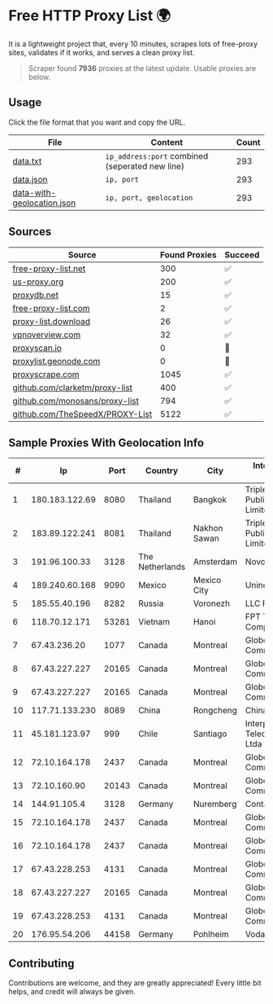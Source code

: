 
# Free HTTP Proxy List 🌍

It is a lightweight project that, every 10 minutes, scrapes lots of free-proxy sites, validates if it works, and serves a clean proxy list.


> Scraper found **7936** proxies at the latest update. Usable proxies are below.

## Usage

Click the file format that you want and copy the URL.


|File|Content|Count|
|----|-------|-----|
|[data.txt](https://raw.githubusercontent.com/themiralay/Proxy-List-World/master/data.txt)|`ip_address:port` combined (seperated new line)|293|
|[data.json](https://raw.githubusercontent.com/themiralay/Proxy-List-World/master/data.json)|`ip, port`|293|
|[data-with-geolocation.json](https://raw.githubusercontent.com/themiralay/Proxy-List-World/master/data-with-geolocation.json)|`ip, port, geolocation`|293|

## Sources

|Source|Found Proxies|Succeed|
|------|-------------|-------|
|[free-proxy-list.net](https://free-proxy-list.net)|300|✅|
|[us-proxy.org](https://www.us-proxy.org)|200|✅|
|[proxydb.net](http://proxydb.net)|15|✅|
|[free-proxy-list.com](https://free-proxy-list.com/?page=&port=&type%5B%5D=http&type%5B%5D=https&up_time=0&search=Search)|2|✅|
|[proxy-list.download](https://www.proxy-list.download/HTTP)|26|✅|
|[vpnoverview.com](https://vpnoverview.com/privacy/anonymous-browsing/free-proxy-servers)|32|✅|
|[proxyscan.io](https://www.proxyscan.io)|0|🚫|
|[proxylist.geonode.com](https://proxylist.geonode.com/api/proxy-list?limit=300&page=1&sort_by=lastChecked&sort_type=desc&protocols=http,https)|0|🚫|
|[proxyscrape.com](https://api.proxyscrape.com/v2/?request=displayproxies&protocol=http&timeout=10000&country=all&ssl=all&anonymity=all)|1045|✅|
|[github.com/clarketm/proxy-list](https://raw.githubusercontent.com/clarketm/proxy-list/master/proxy-list-raw.txt)|400|✅|
|[github.com/monosans/proxy-list](https://raw.githubusercontent.com/monosans/proxy-list/main/proxies/http.txt)|794|✅|
|[github.com/TheSpeedX/PROXY-List](https://raw.githubusercontent.com/TheSpeedX/PROXY-List/master/http.txt)|5122|✅|


## Sample Proxies With Geolocation Info

|#|Ip|Port|Country|City|Internet Service Provider|
|-|--|----|-------|----|-------------------------|
|1|180.183.122.69|8080|Thailand|Bangkok|Triple T Broadband Public Company Limited|
|2|183.89.122.241|8081|Thailand|Nakhon Sawan|Triple T Broadband Public Company Limited|
|3|191.96.100.33|3128|The Netherlands|Amsterdam|NovoServe B.V.|
|4|189.240.60.168|9090|Mexico|Mexico City|Uninet S.A. de C.V.|
|5|185.55.40.196|8282|Russia|Voronezh|LLC Real|
|6|118.70.12.171|53281|Vietnam|Hanoi|FPT Telecom Company|
|7|67.43.236.20|1077|Canada|Montreal|GloboTech Communications|
|8|67.43.227.227|20165|Canada|Montreal|GloboTech Communications|
|9|67.43.227.227|20165|Canada|Montreal|GloboTech Communications|
|10|117.71.133.230|8089|China|Rongcheng|Chinanet|
|11|45.181.123.97|999|Chile|Santiago|Interpit Telecomunicaciones Ltda|
|12|72.10.164.178|2437|Canada|Montreal|GloboTech Communications|
|13|72.10.160.90|20143|Canada|Montreal|GloboTech Communications|
|14|144.91.105.4|3128|Germany|Nuremberg|Contabo GmbH|
|15|72.10.164.178|2437|Canada|Montreal|GloboTech Communications|
|16|72.10.164.178|2437|Canada|Montreal|GloboTech Communications|
|17|67.43.228.253|4131|Canada|Montreal|GloboTech Communications|
|18|67.43.227.227|20165|Canada|Montreal|GloboTech Communications|
|19|67.43.228.253|4131|Canada|Montreal|GloboTech Communications|
|20|176.95.54.206|44158|Germany|Pohlheim|Vodafone GmbH|



## Contributing

Contributions are welcome, and they are greatly appreciated! Every
little bit helps, and credit will always be given.

